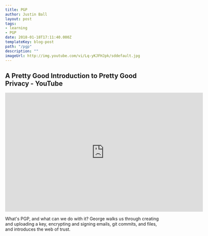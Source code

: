 ```yaml
---
title: PGP
author: Justin Ball
layout: post
tags:
- learning
- PGP
date: 2018-01-18T17:11:40.000Z
templateKey: blog-post
path: "/pgp"
description: ""
imageUrl: http://img.youtube.com/vi/Lq-yKJFHJpk/sddefault.jpg
---
```

<div class="youtube-videos video-responsive">
<div id="Lq-yKJFHJpk" class="youtube-video">
  <h2 class="youtube-title">A Pretty Good Introduction to Pretty Good Privacy - YouTube</h2>
  <iframe src="https://www.youtube.com/embed/Lq-yKJFHJpk" frameborder="0" width="640" height="385" allowfullscreen>
    <p>Your browser does not support iframes.</p>
  </iframe>
  <p class="youtube-description">What's PGP, and what can we do with it? George walks us through creating and uploading a key, encrypting and signing emails, git commits, and files, and introduces the web of trust.</p>
</div>
</div>